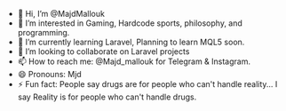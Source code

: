 - 👋 Hi, I’m @MajdMallouk
- 👀 I’m interested in Gaming, Hardcode sports, philosophy, and programming.
- 🌱 I’m currently learning Laravel, Planning to learn MQL5 soon.
- 💞️ I’m looking to collaborate on Laravel projects
- 📫 How to reach me: @Majd_mallouk for Telegram & Instagram.
- 😄 Pronouns: Mjd
- ⚡ Fun fact: People say drugs are for people who can't handle reality... I say Reality is for people who can't handle drugs.
